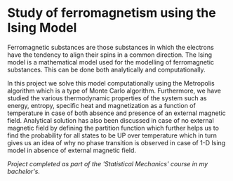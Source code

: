 # Study of ferromagnetism using the Ising Model
Ferromagnetic substances are those substances in which the electrons have the tendency to align their spins in a common direction. The Ising model is a mathematical model used for the modelling of ferromagnetic substances. This can be done both analytically and computationally. 

In this project we solve this model computationally using the Metropolis algorithm which is a type of Monte Carlo algorithm. Furthermore, we have studied the various thermodynamic properties of the system such as energy, entropy, specific heat and magnetization as a function of temperature in case of both absence and presence of an external magnetic field. Analytical solution has also been discussed in case of no external magnetic field by defining the partition function which further helps us to find the probability for all states to be UP over temperature which in turn gives us an idea of why no phase transition is observed in case of 1-D Ising model in absence of external magnetic field. 

<em> Project completed as part of the 'Statistical Mechanics' course in my bachelor's. <em>
